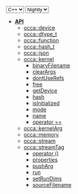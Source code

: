 <div class="api-version-container">
  <select onchange="vm.onLanguageChange(this)">
    <option value="cpp">C++</option>
  </select>
  <select onchange="vm.onVersionChange(this)">
    <option value="nightly">Nightly</option>
  </select>
</div>

- [**API**](/api/)
  - [occa::device](/api/device/)
  - [occa::dtype_t](/api/dtype_t)
  - [occa::function](/api/function)
  - [occa::hash_t](/api/hash_t/)
  - [occa::json](/api/json/)
  - [occa::kernel](/api/kernel/)
    - [binaryFilename](/api/kernel/binaryFilename)
    - [clearArgs](/api/kernel/clearArgs)
    - [dontUseRefs](/api/kernel/dontUseRefs)
    - [free](/api/kernel/free)
    - [getDevice](/api/kernel/getDevice)
    - [hash](/api/kernel/hash)
    - [isInitialized](/api/kernel/isInitialized)
    - [mode](/api/kernel/mode)
    - [name](/api/kernel/name)
    - [operator ==](/api/kernel/operator_equals)
  - [occa::kernelArg](/api/kernelArg)
  - [occa::memory](/api/memory/)
  - [occa::stream](/api/stream/)
  - [occa::streamTag](/api/streamTag/)
    - [operator ()](/api/kernel/operator_parentheses)
    - [properties](/api/kernel/properties)
    - [pushArg](/api/kernel/pushArg)
    - [run](/api/kernel/run)
    - [setRunDims](/api/kernel/setRunDims)
    - [sourceFilename](/api/kernel/sourceFilename)
